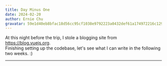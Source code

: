 ```yaml
---
title: Day Minus One
date: 2024-02-20
author: Ernie Chu
gravatar: 59e1d40eb8bfac18d56cc95cf1038e9792223a0432def61a174972216c129505
---
```


At this night before the trip, I stole a blogging site from https://blog.vuejs.org.  
Finishing setting up the codebase, let's see what I can write in the following two weeks. :)

---
